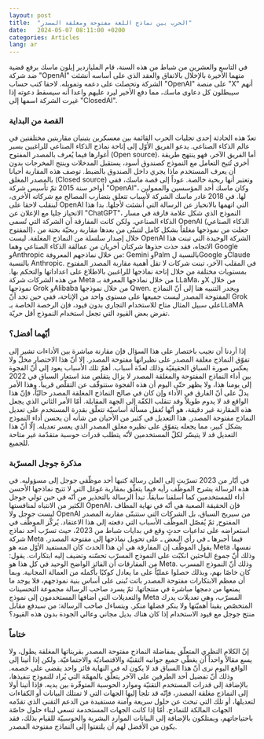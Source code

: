 ```yaml
---
layout: post
title:  "الحرب بين نماذج اللغة مفتوحة ومغلقة المصدر"
date:   2024-05-07 08:11:00 +0200
categories: Articles
lang: ar
---
```




في التاسع والعشرين من شباط من هذه السنة، قام الملياردير إيلون ماسك برفع قضية ضد شركة "OpenAI" متهما الأخيرة بالإخلال بالاتفاق والعقد الذي على أساسه أنشئت الشركة وتحصلت على دعمه وتمويله. لاحقا كتب حساب "OpenAI" على منصة "X" أنهم سيبطلون كل دعاوى ماسك، مما دفع الأخير ليرد عليهم واعدا أنه سيسقط دعوته إذا غيرت الشركة اسمها إلى "ClosedAI". 

### القصة من البداية

تعدّ هذه الحادثة إحدى تجليات الحرب القائمة بين معسكرين يتبنيان مقاربتين مختلفتين في عالم الذكاء الصناعي. يدعو الفريق الأوّل إلى إتاحة نماذج الذكاء الصناعي للراغبين بسبر أغوارها فيما يُعرف بالمصدر المفتوح (Open source). أما الفريق الآخر، فهو ينتهج طريقة أخرى تُتيح التعامل مع النموذج كصندوق أسود، يستقبل المدخلات وينتج المخرجات بدون أن يعرف المستخدم ماذا يجري داخل الصندوق بالضبط. توصف هذه المقاربة أحيانا بالمصدر المغلق (Closed source) وتعتبر أنها ربحية خالصة.
عوداً إلى قصة ماسك، ففي أواخر سنة 2015 تمّ تأسيس شركة "OpenAI"، وكان ماسك أحد المؤسسين والممولين لها. في 2018 غادر ماسك الشركة لأسباب تتعلق بتضارب المصالح مع شركاته الأخرى، لينقلب لاحقا على OpenAI التي اتهمها بالانحياز عن الرسالة التي أَنشئت لأجلها. بدا هذا الانحياز جليا مع الإعلان عن "ChatGPT"، النموذج الذي شكل علامة فارقة في مسار الذكاء الصناعي. ولكن كانت المفارقة أن الشركة التي تُسمى OpenAI (الذكاء الصناعي المفتوح)، جعلت من نموذجها مغلقاً بشكل كامل لتتبنّى من بعدها مقاربة ربحيّة بحتة من خلال إصدار سلسلة من النماذج المغلقة.
ليست OpenAI الشركة الوحيدة التي تبنت هذا الاتجاه، فقد حذت حذوها شركتان أخريان من عمالقة الذكاء الصناعي وهما Google وAnthropic من خلال نماذجهم المعروفة: Gemini وPalm بالنسبة لGoogle وClaude بالنسبة Anthropic. في المقلب الآخر، تبنت شركات لا تقل أهمية مقاربة المصدر المفتوح بمستويات مختلفة من خلال إتاحة نماذجها للراغبين بالاطلاع على اعداداتها والتحكم بها. من هذه الشركات شركة Meta من خلال نماذجها المعرفة بـ LLaMa، وX من خلال نموذجها  Grok وAlibaba من خلال نموذجها Qwen. ويجدر التنبيه هنا إلى أنّ النماذج المفتوحة المصدر ليست جميعها على مستوى واحد من الإتاحة، ففي حين تجد أنّ Grok على سبيل المثال متاح للاستخدام التجاري بدون قيود، فإن الرخصة الخاصة بـLLaMA تفرض بعض القيود التي تجعل استخدام النموذج أقل حريّة.

### أيّهما أفضل؟ 

إذا أردنا أن نجيب باختصار على هذا السؤال فإن مقارنة مباشرة بين الأداءات تشير إلى تفوّق النماذج مغلقة المصدر على نظيراتها مفتوحة المصدر. إلا أنّ هذا الاختصار مخلّ ولا يعكس صورة  السباق الحقيقيّة وذلك لعدّة أسباب. أهمّ تلك الأسباب يعود إلى أنّ الفجوة بين أداء النماذج المفتوحة والمغلقة المصدر لا يزال يتقلص منذ استعار السباق في 2022 إلى يومنا هذا، ولا يظهر حتّى اليوم أن هذه الفجوة ستتوقّف عن التقلّص قريبا. وهذا الأمر يدلّ على أنّ الفارق في الأداء وإن كان في صالح النماذج المغلقة المصدر حاليّاً، فإنّ هذا الواقع قد لا يدوم طويلاً وقد تنقلب الكفّة إلى الجهة المقابلة. أمّا الأمر الثاني الذي يجعل هذه المقارنة غير دقيقة، هو أنّها تُغفل مسألة أساسيّة تتعلّق بقدرة المستخدم على تعديل النماذج مفتوحة المصدر. هذا التعديل في كثير من الأحيان من شأنه أن يحسن أداء النموذج بشكل كبير، مما يجعله يتفوّق على نظيره مغلق المصدر الذي يعسر تعديله. إلّا أنّ هذا التعديل قد لا يتيسّر لكلّ المستخدمين لأنّه يتطلب قدرات حوسبة متقدّمة غير متاحة للجميع.

### مذكرة جوجل المسرّبة
في أيّار من 2023 تسرّبت إلى العلن رسالة كتبها أحد موظّقي جوجل إلى مسؤوليه. في هذه الرسالة يشرح الموظّف رأيه فيما يتعلّق بمقاربة غوغل التي لا تتيح نماذجها الأحسن أداء للمستخدمين كما أسلفنا سابقاً. تبدأ الرسالة بالتحذير من أنّه في حين تولي جوجل الكثير من الانتباه لمنافستها OpenAI، فإن الحقيقة الصعبة هي أنّه في نهاية المطاف ليست جوجل ولا OpenAI من سيربح السباق، بل الشركات التي ستتبنّى مقاربة المصدر المفتوح, ثمّ يُفصّل الموظّف الأسباب التي دفعته إلى هذا الاعتقاد. يُركّز الموظّف في استعراضه على تداعيات حدثٍ وقع في بدايات شباط من 2023، حيث تسرّب أحد نماذج شركة Meta فيما أجبرها ـ في رأي البعض ـ على تحويل نماذجها إلى مفتوحة المصدر. يقول الموظّف إن المفارقة هي أن هذا الحدث كان المستفيد الأوّل منه هو Meta نفسها، وذلك أنّ جموع الباحثين انكبّت على النموذج المسرّب تحسّنه وتضيف إليه ابتكارات. يقول: من المفارقات أن الفائز الواضح الوحيد في كل هذا هو Meta. وذلك أنّ النموذج المسرب كان خاصًا بهم، وبذلك حصلوا عمليّاً على ما يعادل كوكبًا بأكمله من العمالة المجانية. وبما أن معظم الابتكارات مفتوحة المصدر باتت تُبنى على أساس بنية نموذجهم، فلا يوجد ما يمنعها من دمجها مباشرة في منتجاتها. ثمّ يسرد صاحب الرسالة مجموعة التحسينات والتعديلات التي أضافها المستخدمون إلى نموذج Meta المسرّب، وهي تعديلات يدرك المتخصّص يقينا أهميّتها ولا ينكر فضلها منكر. ويتساءل صاحب الرسالة: من سيدفع مقابل منتج جوجل مع قيود الاستخدام إذا كان هناك بديل مجاني وعالي الجودة بدون هذه القيود؟

### ختاماً
إنّ الكلام النظري المتعلّق بمفاضلة النماذج مفتوحة المصدر بقريناتها المغلقة يطول، ولا يسع مقالاً واحداً أن يغطّي جميع جوانبه التقنيّة والاقتصاديّة والاجتماعيّة. ولكن إذا أتينا إلى الواقع اليوم نرى أنّ هذا السباق قد لا يكون له في النهاية فائز واحد يقضي على خصمه. وذلك أنّ تفضيل أحد الطرفين على الآخر يتعلّق بالمهمّة التي يُراد للنموذج تنفيذها، بالإضافة إلى قدرات المستخدم التقنيّة وموارد الحوسبة المتوفّرة بين يديه. فإذا أتينا أولا إلى النماذج مغلقة المصدر، فإنّه قد تلجأ إليها الجهات التي لا تمتلك البيانات أو الكفاءات لتعديلها، أو تلك التي تبحث عن حلول سريعة وآمنة مستفيدة من الدعم التقني الذي تقدّمه الجهات المالكة للنماذج. أمّا إذا كانت الجهات المستخدمة تسعى لبناء حلول خاصّة باحتياجاتهم، ويمتلكون بالإضافة إلى البيانات الموارد البشرية والحوسبيّة للقيام بذلك، فقد يكون من الأفضل لهم أن يلتفتوا إلى النماذج مفتوحة المصدر.   

